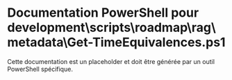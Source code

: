 # Documentation PowerShell pour development\scripts\roadmap\rag\metadata\Get-TimeEquivalences.ps1

Cette documentation est un placeholder et doit être générée par un outil PowerShell spécifique.
